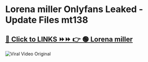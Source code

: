 
 # Lorena miller Onlyfans Leaked - Update Files mt138

## <h2><a href="https://clipsfans.com/Lorena_miller&ref=git">🔗 Click to LINKS ⏩⏩ 👉 🟢 Lorena miller </a></h2>

<a href="https://clipsfans.com/Lorena_miller&ref=git" rel="nofollow" data-target="animated-image.originalLink"><img src="https://i.ibb.co.com/xMMVF88/686577567.gif" alt="Viral Video Original" style="max-width: 100%; display: inline-block;" data-target="animated-image.originalImage"></a>

